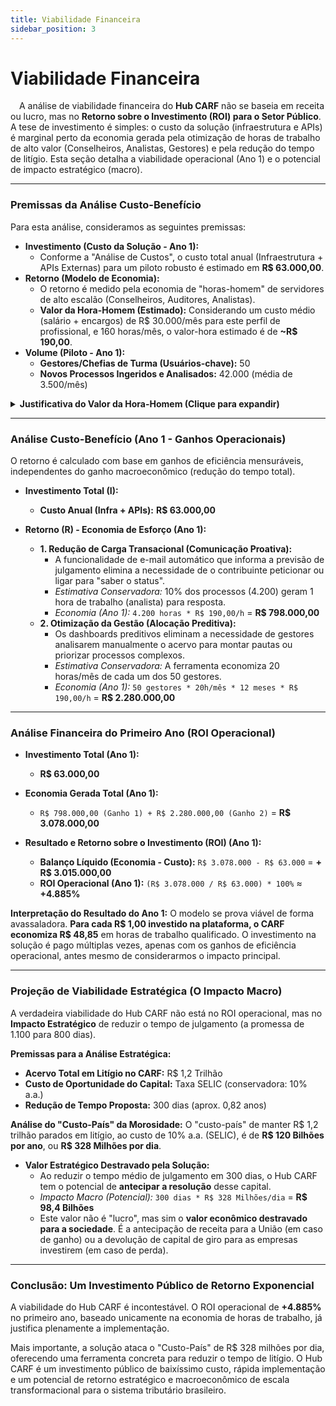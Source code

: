 ```yaml
---
title: Viabilidade Financeira
sidebar_position: 3
---
```


# Viabilidade Financeira

&emsp;A análise de viabilidade financeira do **Hub CARF** não se baseia em receita ou lucro, mas no **Retorno sobre o Investimento (ROI) para o Setor Público**. A tese de investimento é simples: o custo da solução (infraestrutura e APIs) é marginal perto da economia gerada pela otimização de horas de trabalho de alto valor (Conselheiros, Analistas, Gestores) e pela redução do tempo de litígio. Esta seção detalha a viabilidade operacional (Ano 1) e o potencial de impacto estratégico (macro).

---

### Premissas da Análise Custo-Benefício

Para esta análise, consideramos as seguintes premissas:
* **Investimento (Custo da Solução - Ano 1):**
    * Conforme a "Análise de Custos", o custo total anual (Infraestrutura + APIs Externas) para um piloto robusto é estimado em **R$ 63.000,00**.
* **Retorno (Modelo de Economia):**
    * O retorno é medido pela economia de "horas-homem" de servidores de alto escalão (Conselheiros, Auditores, Analistas).
    * **Valor da Hora-Homem (Estimado):** Considerando um custo médio (salário + encargos) de R$ 30.000/mês para este perfil de profissional, e 160 horas/mês, o valor-hora estimado é de **~R$ 190,00**.
* **Volume (Piloto - Ano 1):**
    * **Gestores/Chefias de Turma (Usuários-chave):** 50
    * **Novos Processos Ingeridos e Analisados:** 42.000 (média de 3.500/mês)

<details>
<summary><b>Justificativa do Valor da Hora-Homem (Clique para expandir)</b></summary>
<div>
&emsp;O valor de R$ 190,00/hora é uma estimativa conservadora. O tempo gasto por Conselheiros, Auditores-Fiscais e Procuradores em tarefas operacionais (verificação de status, priorização manual de pauta, análise de complexidade) representa um dos maiores custos ocultos do contencioso. A automação e predição liberam essas horas para atividades-fim (o julgamento em si), gerando um ganho de eficiência direto e mensurável.
</div>
</details>

---

### Análise Custo-Benefício (Ano 1 - Ganhos Operacionais)

O retorno é calculado com base em ganhos de eficiência mensuráveis, independentes do ganho macroeconômico (redução do tempo total).

* **Investimento Total (I):**
    * **Custo Anual (Infra + APIs):** **R$ 63.000,00**

* **Retorno (R) - Economia de Esforço (Ano 1):**
    * **1. Redução de Carga Transacional (Comunicação Proativa):**
        * A funcionalidade de e-mail automático que informa a previsão de julgamento elimina a necessidade de o contribuinte peticionar ou ligar para "saber o status".
        * *Estimativa Conservadora:* 10% dos processos (4.200) geram 1 hora de trabalho (analista) para resposta.
        * *Economia (Ano 1):* `4.200 horas * R$ 190,00/h` = **R$ 798.000,00**
    * **2. Otimização da Gestão (Alocação Preditiva):**
        * Os dashboards preditivos eliminam a necessidade de gestores analisarem manualmente o acervo para montar pautas ou priorizar processos complexos.
        * *Estimativa Conservadora:* A ferramenta economiza 20 horas/mês de cada um dos 50 gestores.
        * *Economia (Ano 1):* `50 gestores * 20h/mês * 12 meses * R$ 190,00/h` = **R$ 2.280.000,00**

---

### Análise Financeira do Primeiro Ano (ROI Operacional)

* **Investimento Total (Ano 1):**
    * **R$ 63.000,00**
* **Economia Gerada Total (Ano 1):**
    * `R$ 798.000,00 (Ganho 1) + R$ 2.280.000,00 (Ganho 2)` = **R$ 3.078.000,00**

* **Resultado e Retorno sobre o Investimento (ROI) (Ano 1):**
    * **Balanço Líquido (Economia - Custo):** `R$ 3.078.000 - R$ 63.000` = **+ R$ 3.015.000,00**
    * **ROI Operacional (Ano 1):** `(R$ 3.078.000 / R$ 63.000) * 100%` $\approx$ **+4.885%**

**Interpretação do Resultado do Ano 1:**
O modelo se prova viável de forma avassaladora. **Para cada R$ 1,00 investido na plataforma, o CARF economiza R$ 48,85** em horas de trabalho qualificado. O investimento na solução é pago múltiplas vezes, apenas com os ganhos de eficiência operacional, antes mesmo de considerarmos o impacto principal.

---

### Projeção de Viabilidade Estratégica (O Impacto Macro)

A verdadeira viabilidade do Hub CARF não está no ROI operacional, mas no **Impacto Estratégico** de reduzir o tempo de julgamento (a promessa de 1.100 para 800 dias).

**Premissas para a Análise Estratégica:**
* **Acervo Total em Litígio no CARF:** R$ 1,2 Trilhão
* **Custo de Oportunidade do Capital:** Taxa SELIC (conservadora: 10% a.a.)
* **Redução de Tempo Proposta:** 300 dias (aprox. 0,82 anos)

**Análise do "Custo-País" da Morosidade:**
O "custo-país" de manter R$ 1,2 trilhão parados em litígio, ao custo de 10% a.a. (SELIC), é de **R$ 120 Bilhões por ano**, ou **R$ 328 Milhões por dia**.

* **Valor Estratégico Destravado pela Solução:**
    * Ao reduzir o tempo médio de julgamento em 300 dias, o Hub CARF tem o potencial de **antecipar a resolução** desse capital.
    * *Impacto Macro (Potencial):* `300 dias * R$ 328 Milhões/dia` = **R$ 98,4 Bilhões**
    * Este valor não é "lucro", mas sim o **valor econômico destravado para a sociedade**. É a antecipação de receita para a União (em caso de ganho) ou a devolução de capital de giro para as empresas investirem (em caso de perda).

---

### Conclusão: Um Investimento Público de Retorno Exponencial

A viabilidade do Hub CARF é incontestável. O ROI operacional de **+4.885%** no primeiro ano, baseado unicamente na economia de horas de trabalho, já justifica plenamente a implementação.

Mais importante, a solução ataca o "Custo-País" de R$ 328 milhões por dia, oferecendo uma ferramenta concreta para reduzir o tempo de litígio. O Hub CARF é um investimento público de baixíssimo custo, rápida implementação e um potencial de retorno estratégico e macroeconômico de escala transformacional para o sistema tributário brasileiro.
